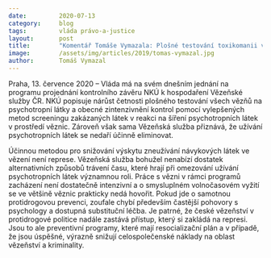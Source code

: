 ```yaml
---
date:         2020-07-13
category:     blog
tags:         vláda právo-a-justice
layout:       post
title:        "Komentář Tomáše Vymazala: Plošné testování toxikomanii ve vězení neřeší, investujme do prevence místo represe"
image:        /assets/img/articles/2019/tomas-vymazal.jpg
author:       Tomáš Vymazal
---   
```




 

Praha, 13. července 2020 – Vláda má na svém dnešním jednání na programu projednání kontrolního závěru NKÚ k hospodaření Vězeňské služby ČR. NKÚ popisuje nárůst četnosti plošného testování všech vězňů na psychotropní látky a obecné zintenzivnění kontrol pomocí vylepšených metod screeningu zakázaných látek v reakci na šíření psychotropních látek v prostředí věznic. Zároveň však sama Vězeňská služba přiznává, že užívání psychotropních látek se nedaří účinně eliminovat.

 

Účinnou metodou pro snižování výskytu zneužívání návykových látek ve vězení není represe. Vězeňská služba bohužel nenabízí dostatek alternativních způsobů trávení času, které hrají při omezování užívání psychotropních látek významnou roli. Práce s vězni v rámci programů zacházení není dostatečně intenzivní a o smysluplném volnočasovém vyžití se ve většině věznic prakticky nedá hovořit. Pokud jde o samotnou protidrogovou prevenci, zoufale chybí především častější pohovory s psychology a dostupná substituční léčba. Je patrné, že české vězeňství v protidrogové politice nadále zastává přístup, který si zakládá na represi. Jsou to ale preventivní programy, které mají resocializační plán a v případě, že jsou úspěšné, výrazně snižují celospolečenské náklady na oblast vězeňství a kriminality.

 
